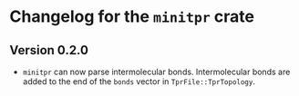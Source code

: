 # Changelog for the `minitpr` crate

## Version 0.2.0

- `minitpr` can now parse intermolecular bonds. Intermolecular bonds are added to the end of the `bonds` vector in `TprFile::TprTopology`.